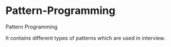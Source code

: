 # Pattern-Programming
Pattern Programming

It contains different types of patterns which are used in interview.
